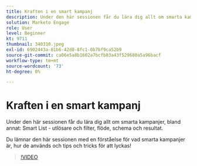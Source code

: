 ```yaml
---
title: Kraften i en smart kampanj
description: Under den här sessionen får du lära dig allt om smarta kampanjer, bland annat Smart List - Utlösare och filter, Flöde, Schema och Resultat.
solution: Marketo Engage
role: User
level: Beginner
kt: 9711
thumbnail: 340310.jpeg
exl-id: 6902443a-81b6-42d0-8fc1-0b7bf9ca52b9
source-git-commit: ca06e5a8b1602a7bcfb83a43f529680a5a96bacf
workflow-type: tm+mt
source-wordcount: '73'
ht-degree: 0%

---
```


# Kraften i en smart kampanj

Under den här sessionen får du lära dig allt om smarta kampanjer, bland annat: Smart List - utlösare och filter, flöde, schema och resultat.

Du lämnar den här sessionen med en förståelse för vad smarta kampanjer är, hur de används och tips och tricks för att lyckas!

>[!VIDEO](https://video.tv.adobe.com/v/340310/?quality=12&learn=on)
